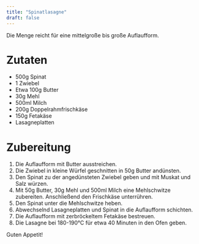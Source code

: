 ```yaml
---
title: "Spinatlasagne"
draft: false
---
```


Die Menge reicht für eine mittelgroße bis große Auflaufform.

# Zutaten
- 500g Spinat
- 1 Zwiebel
- Etwa 100g Butter
- 30g Mehl
- 500ml Milch
- 200g Doppelrahmfrischkäse
- 150g Fetakäse
- Lasagneplatten

# Zubereitung
1. Die Auflaufform mit Butter ausstreichen.
2. Die Zwiebel in kleine Würfel geschnitten in 50g Butter andünsten.
3. Den Spinat zu der angedünsteten Zwiebel geben und mit Muskat und Salz würzen.
4. Mit 50g Butter, 30g Mehl und 500ml Milch eine Mehlschwitze zubereiten. Anschließend den Frischkäse unterrühren.
5. Den Spinat unter die Mehlschwitze heben.
6. Abwechselnd Lasagneplatten und Spinat in die Auflaufform schichten.
7. Die Auflaufform mit zerbröckeltem Fetakäse bestreuen.
8. Die Lasagne bei 180-190°C für etwa 40 Minuten in den Ofen geben.

Guten Appetit!